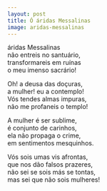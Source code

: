 ```yaml
---
layout: post
title: Ó áridas Messalinas
image: aridas-messalinas
---
```

<span class="caps" alt="Ó"></span> áridas Messalinas  
não entreis no santuário,  
transformareis em ruínas  
o meu imenso sacrário!  

Oh! a deusa das doçuras,  
a mulher! eu a contemplo!  
Vós tendes almas impuras,  
não me profaneis o templo!  

A mulher é ser sublime,  
é conjunto de carinhos,  
ela não propaga o crime,  
em sentimentos mesquinhos.  

Vós sois umas vis afrontas,  
que nos dão falsos prazeres,  
não sei se sois más se tontas,  
mas sei que não sois mulheres!  

